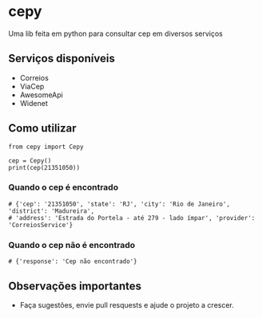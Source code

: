 # cepy
Uma lib feita em python para consultar cep em diversos serviços

## Serviços disponíveis
- Correios
- ViaCep
- AwesomeApi
- Widenet

## Como utilizar

```
from cepy import Cepy

cep = Cepy()
print(cep(21351050))
```

### Quando o cep é encontrado
```
# {'cep': '21351050', 'state': 'RJ', 'city': 'Rio de Janeiro', 'district': 'Madureira', 
# 'address': 'Estrada do Portela - até 279 - lado ímpar', 'provider': 'CorreiosService'}
```


### Quando o cep não é encontrado
```
# {'response': 'Cep não encontrado'}
```

## Observações importantes
- Faça sugestões, envie pull resquests e ajude o projeto a crescer.

